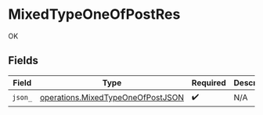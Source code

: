 # MixedTypeOneOfPostRes

OK


## Fields

| Field                                                                                  | Type                                                                                   | Required                                                                               | Description                                                                            |
| -------------------------------------------------------------------------------------- | -------------------------------------------------------------------------------------- | -------------------------------------------------------------------------------------- | -------------------------------------------------------------------------------------- |
| `json_`                                                                                | [operations.MixedTypeOneOfPostJSON](../../models/operations/mixedtypeoneofpostjson.md) | :heavy_check_mark:                                                                     | N/A                                                                                    |